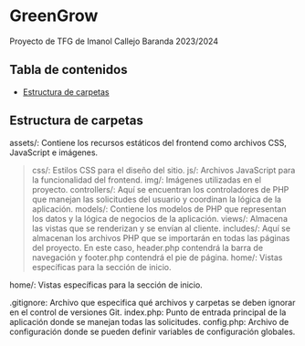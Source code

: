 # GreenGrow

Proyecto de TFG de Imanol Callejo Baranda 2023/2024

## Tabla de contenidos
- [Estructura de carpetas](#estructura)



## Estructura de carpetas
assets/:            Contiene los recursos estáticos del frontend como archivos CSS, JavaScript e imágenes.
 > css/:                Estilos CSS para el diseño del sitio.
 > js/:                 Archivos JavaScript para la funcionalidad del frontend.
 > img/:                Imágenes utilizadas en el proyecto.
controllers/:       Aquí se encuentran los controladores de PHP que manejan las solicitudes del usuario y coordinan la lógica de la aplicación.
models/:            Contiene los modelos de PHP que representan los datos y la lógica de negocios de la aplicación.
views/:             Almacena las vistas que se renderizan y se envían al cliente.
 > includes/:     Aquí se almacenan los archivos PHP que se importarán en todas las páginas del proyecto. En este caso, header.php contendrá la barra de navegación y footer.php contendrá el pie de página.
 > home/: Vistas específicas para la sección de inicio.

home/:              Vistas específicas para la sección de inicio.

.gitignore:         Archivo que especifica qué archivos y carpetas se deben ignorar en el control de versiones Git.
index.php:          Punto de entrada principal de la aplicación donde se manejan todas las solicitudes.
config.php:         Archivo de configuración donde se pueden definir variables de configuración globales.
